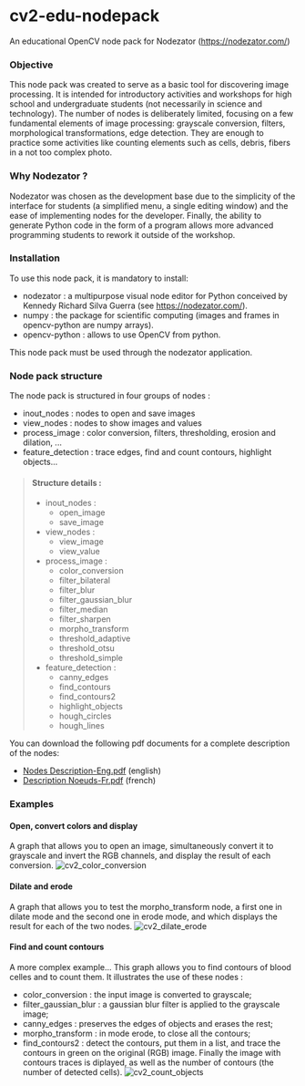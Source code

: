 # cv2-edu-nodepack
An educational OpenCV node pack for Nodezator (https://nodezator.com/)

### Objective
This node pack was created to serve as a basic tool for discovering image processing. It is intended for introductory activities and workshops for high school and undergraduate students (not necessarily in science and technology). 
The number of nodes is deliberately limited, focusing on a few fundamental elements of image processing: grayscale conversion, filters, morphological transformations, edge detection. They are enough to practice some activities like counting elements such as cells, debris, fibers in a not too complex photo.

### Why Nodezator ?
Nodezator was chosen as the development base due to the simplicity of the interface for students (a simplified menu, a single editing window) and the ease of implementing nodes for the developer. Finally, the ability to generate Python code in the form of a program allows more advanced programming students to rework it outside of the workshop.

### Installation
To use this node pack, it is mandatory to install:
- nodezator : a multipurpose visual node editor for Python conceived by Kennedy Richard Silva Guerra (see https://nodezator.com/).
- numpy : the package for scientific computing (images and frames in opencv-python are numpy arrays).
- opencv-python : allows to use OpenCV from python.

This node pack must be used through the nodezator application.

### Node pack structure
The node pack is structured in four groups of nodes :
- inout_nodes : nodes to open and save images
- view_nodes : nodes to show images and values
- process_image : color conversion, filters, thresholding, erosion and dilation, ...
- feature_detection : trace edges, find and count contours, highlight objects...

> #### Structure details :
> - inout_nodes :
>    - open_image
>    - save_image 
> - view_nodes : 
>    - view_image
>    - view_value 
> - process_image : 
>    - color_conversion
>    - filter_bilateral
>    - filter_blur
>    - filter_gaussian_blur
>    - filter_median
>    - filter_sharpen
>    - morpho_transform
>    - threshold_adaptive
>    - threshold_otsu
>    - threshold_simple
> - feature_detection :
>    - canny_edges
>    - find_contours
>    - find_contours2
>    - highlight_objects
>    - hough_circles
>    - hough_lines

You can download the following pdf documents for a complete description of the nodes:
- [Nodes Description-Eng.pdf](https://github.com/user-attachments/files/20452240/Nodes.Description-Eng.pdf) (english)
- [Description Noeuds-Fr.pdf](https://github.com/user-attachments/files/20452272/Description.Noeuds-Fr.pdf) (french) 

### Examples

#### Open, convert colors and display
A graph that allows you to open an image, simultaneously convert it to grayscale and invert the RGB channels, and display the result of each conversion.
![cv2_color_conversion](https://github.com/user-attachments/assets/9b037a2d-0da0-4896-885e-ce4110630827)

#### Dilate and erode
A graph that allows you to test the morpho_transform node, a first one in dilate mode and the second one in erode mode, and which displays the result for each of the two nodes. 
![cv2_dilate_erode](https://github.com/user-attachments/assets/90c235fa-74cb-431e-bdb2-1231984efa89)

#### Find and count contours
A more complex example... This graph allows you to find contours of blood celles and to count them. It illustrates the use of these nodes :
- color_conversion : the input image is converted to grayscale;
- filter_gaussian_blur : a gaussian blur filter is applied to the grayscale image;
- canny_edges : preserves the edges of objects and erases the rest;
- morpho_transform : in mode erode, to close all the contours;
- find_contours2 : detect the contours, put them in a list, and trace the contours in green on the original (RGB) image.
Finally the image with contours traces is diplayed, as well as the number of contours (the number of detected cells).
![cv2_count_objects](https://github.com/user-attachments/assets/cefb00cd-0eee-4c8b-84b6-faa4bb355338)

